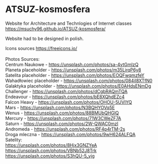# ATSUZ-kosmosfera
Website for Architecture and Technlogies of Internet classes</br>
https://msuchy96.github.io/ATSUZ-kosmosfera/

Website had to be designed in polish.

Icons sources https://freeicons.io/</br>
</br>
Photos Sources:</br>
Centrum Naukowe - https://unsplash.com/photos/sa-4vtGmIzQ</br>
Planeta placeholder - https://unsplash.com/photos/m35LirqP6y8</br>
Satelita placeholder - https://unsplash.com/photos/EOQFwqmzfeY</br>
Wahadłowiec placeholder - https://unsplash.com/photos/084iI8XTfN0</br>
Galaktyka placeholder - https://unsplash.com/photos/E0AHdsENmDg</br>
Challenger - https://unsplash.com/photos/dCgbRAQmTQA</br>
Endeavour - https://unsplash.com/photos/bE8XQhdEZc4</br>
Falcon Heavy - https://unsplash.com/photos/OHOU-5UVIYQ</br>
Mars - https://unsplash.com/photos/N3BQHYOVq5E</br>
Wenus - https://unsplash.com/photos/88BMUbQHGlQ</br>
Mercury - https://unsplash.com/photos/71W3CWeZF7A</br>
Saturn - https://unsplash.com/photos/2W-QWAC0mzI</br>
Andromeda - https://unsplash.com/photos/RF4p4rTM-2s</br>
Droga mleczna - https://unsplash.com/photos/9wH624ALFQA</br>
Satelity:</br>
https://unsplash.com/photos/8Hjx3GNZYeA</br>
https://unsplash.com/photos/VBNb52J8Trk</br>
https://unsplash.com/photos/S3hQU-5_yjg</br>
